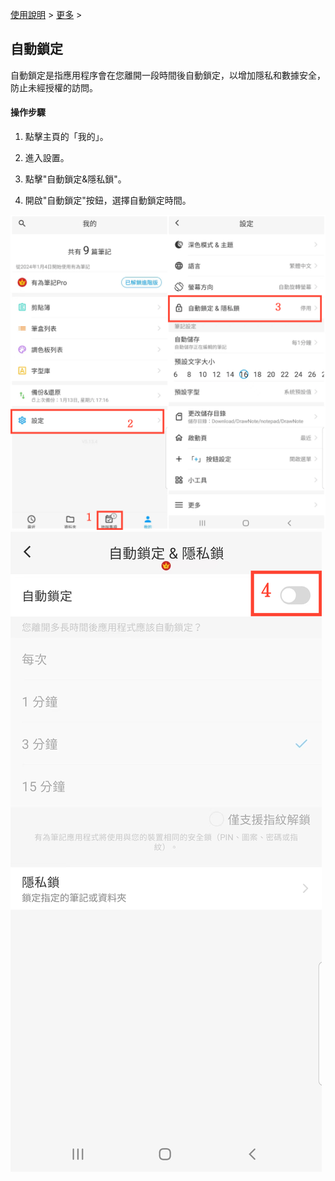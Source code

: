 [使用說明](/dragonnest/drawnote/manual/zh) > [更多](/dragonnest/drawnote/manual/zh/more) >

自動鎖定
---
自動鎖定是指應用程序會在您離開一段時間後自動鎖定，以增加隱私和數據安全，防止未經授權的訪問。
#### 操作步驟

1. 點擊主頁的「我的」。

2. 進入設置。

3. 點擊"自動鎖定&隱私鎖"。

4. 開啟"自動鎖定"按鈕，選擇自動鎖定時間。

![](imgs/automatic_locking1.png)
![](imgs/automatic_locking3.png)